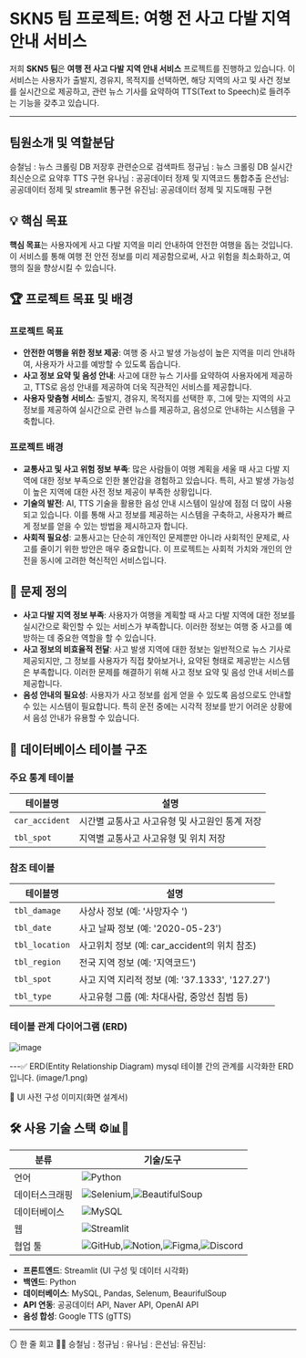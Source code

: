 # SKN5 팀 프로젝트: 여행 전 사고 다발 지역 안내 서비스

저희 **SKN5 팀**은 **여행 전 사고 다발 지역 안내 서비스** 프로젝트를 진행하고 있습니다. 이 서비스는 사용자가 출발지, 경유지, 목적지를 선택하면, 해당 지역의 사고 및 사건 정보를 실시간으로 제공하고, 관련 뉴스 기사를 요약하여 TTS(Text to Speech)로 들려주는 기능을 갖추고 있습니다.

---
## 팀원소개 및 역할분담
승철님 : 뉴스 크롤링 DB 저장후 관련순으로 검색파트
정규님 : 뉴스 크롤링 DB 실시간 최신순으로 요약후 TTS 구현
유나님 : 공공데이터 정제 및 지역코드 통합추출
은선님: 공공데이터 정제 및 streamlit 통구현
유진님: 공공데이터 정제 및 지도매핑 구현

## 💡 핵심 목표
**핵심 목표**는 사용자에게 사고 다발 지역을 미리 안내하여 안전한 여행을 돕는 것입니다. 이 서비스를 통해 여행 전 안전 정보를 미리 제공함으로써, 사고 위험을 최소화하고, 여행의 질을 향상시킬 수 있습니다.

## 🏆 프로젝트 목표 및 배경

### 프로젝트 목표
- **안전한 여행을 위한 정보 제공**: 여행 중 사고 발생 가능성이 높은 지역을 미리 안내하여, 사용자가 사고를 예방할 수 있도록 돕습니다.
- **사고 정보 요약 및 음성 안내**: 사고에 대한 뉴스 기사를 요약하여 사용자에게 제공하고, TTS로 음성 안내를 제공하여 더욱 직관적인 서비스를 제공합니다.
- **사용자 맞춤형 서비스**: 출발지, 경유지, 목적지를 선택한 후, 그에 맞는 지역의 사고 정보를 제공하여 실시간으로 관련 뉴스를 제공하고, 음성으로 안내하는 시스템을 구축합니다.

### 프로젝트 배경
- **교통사고 및 사고 위험 정보 부족**: 많은 사람들이 여행 계획을 세울 때 사고 다발 지역에 대한 정보 부족으로 인한 불안감을 경험하고 있습니다. 특히, 사고 발생 가능성이 높은 지역에 대한 사전 정보 제공이 부족한 상황입니다.
- **기술의 발전**: AI, TTS 기술을 활용한 음성 안내 시스템이 일상에 점점 더 많이 사용되고 있습니다. 이를 통해 사고 정보를 제공하는 시스템을 구축하고, 사용자가 빠르게 정보를 얻을 수 있는 방법을 제시하고자 합니다.
- **사회적 필요성**: 교통사고는 단순히 개인적인 문제뿐만 아니라 사회적인 문제로, 사고를 줄이기 위한 방안은 매우 중요합니다. 이 프로젝트는 사회적 가치와 개인의 안전을 동시에 고려한 혁신적인 서비스입니다.

## 📌 문제 정의
- **사고 다발 지역 정보 부족**: 사용자가 여행을 계획할 때 사고 다발 지역에 대한 정보를 실시간으로 확인할 수 있는 서비스가 부족합니다. 이러한 정보는 여행 중 사고를 예방하는 데 중요한 역할을 할 수 있습니다.
- **사고 정보의 비효율적 전달**: 사고 발생 지역에 대한 정보는 일반적으로 뉴스 기사로 제공되지만, 그 정보를 사용자가 직접 찾아보거나, 요약된 형태로 제공받는 시스템은 부족합니다. 이러한 문제를 해결하기 위해 사고 정보 요약 및 음성 안내 서비스를 제공합니다.
- **음성 안내의 필요성**: 사용자가 사고 정보를 쉽게 얻을 수 있도록 음성으로도 안내할 수 있는 시스템이 필요합니다. 특히 운전 중에는 시각적 정보를 받기 어려운 상황에서 음성 안내가 유용할 수 있습니다.


## 🧮 데이터베이스 테이블 구조
 
 ### 주요 통계 테이블
 
 | 테이블명           | 설명                                             |
 |----------------|---------------------------------------------------|
 | `car_accident` | 시간별 교통사고 사고유형 및 사고원인 통계 저장             |
 | `tbl_spot`     | 지역별 교통사고 사고유형 및 위치 저장 |
 
 ### 참조 테이블
 
 | 테이블명           | 설명                                    |
 |----------------|---------------------------------------|
 | `tbl_damage`   | 사상사 정보 (예: '사망자수 ')                   |
 | `tbl_date`     | 사고 날짜 정보 (예: '2020-05-23')            |
 | `tbl_location` | 사고위치 정보  (예: car_accident의 위치 참조)     |
 | `tbl_region`   | 전국 지역 정보 (예: '지역코드')                  |
 | `tbl_spot`     | 사고 지역 지리적 정보 (예: '37.1333', '127.27') |
 | `tbl_type`     | 사고유형 그룹 (예: 차대사람, 중앙선 침범 등)              
 
 ### 테이블 관계 다이어그램 (ERD)
 
![image](https://github.com/user-attachments/assets/a7bf256e-592f-4b8a-be86-c00afd0687d1)


---✅ ERD(Entity Relationship Diagram)
mysql 테이블 간의 관계를 시각화한 ERD입니다.
(image/1.png)

📸 UI 사전 구성 이미지(화면 설계서)



## 🛠️ 사용 기술 스택 ⚙️📊🧠

| 분류      | 기술/도구                                                                                                                                                                                                                                                                                                                                                                                                              |
|---------|-------------------------------------------------------------------------------------------------------------------------------------------------------------------------------------------------------------------------------------------------------------------------------------------------------------------------------------------------------------------------------------------------------------------------|
| 언어      | ![Python](https://img.shields.io/badge/Python-3776AB?style=for-the-badge&logo=python&logoColor=white)                                                                                                                                                                                                                                                                                                                   |
| 데이터스크래핑 | ![Selenium](https://img.shields.io/badge/Selenium-43B02A?style=for-the-badge&logo=selenium&logoColor=green),![BeautifulSoup](https://img.shields.io/badge/BeautifulSoup-CD5C5C?style=for-the-badge)|
| 데이터베이스  | ![MySQL](https://img.shields.io/badge/MySQL-4B8BBE?style=for-the-badge&logo=mysql&logoColor=white)                                                                                                                                                                                                                                                                                                                      |
| 웹       | ![Streamlit](https://img.shields.io/badge/Streamlit-FF4B4B?style=for-the-badge&logo=streamlit&logoColor=white)                                                                                                                                                                                                                                                                                                          |
| 협업 툴    | ![GitHub](https://img.shields.io/badge/GitHub-181717?style=for-the-badge&logo=github&logoColor=white),![Notion](https://img.shields.io/badge/Notion-000000?style=for-the-badge&logo=notion&logoColor=white),![Figma](https://img.shields.io/badge/Figma-F24E1E?style=for-the-badge&logo=figma&logoColor=white),![Discord](https://img.shields.io/badge/Discord-5865F2?style=for-the-badge&logo=discord&logoColor=white) |
- **프론트엔드**: Streamlit (UI 구성 및 데이터 시각화)
- **백엔드**: Python
- **데이터베이스**: MySQL, Pandas, Selenum, BeaurifulSoup
- **API 연동**: 공공데이터 API, Naver API, OpenAI API
- **음성 합성**: Google TTS (gTTS)

---

🪞 한 줄 회고 🧠💬
승철님 : 
정규님 : 
유나님 : 
은선님: 
유진님: 

